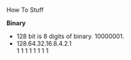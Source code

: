 How To Stuff

**Binary**
- 128 bit is 8 digits of binary. 10000001.
- 128.64.32.16.8.4.2.1<br />
   1  1   1  1 1 1 1 1
   


